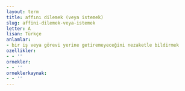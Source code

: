```yaml
---
layout: term
title: affını dilemek (veya istemek)
slug: affini-dilemek-veya-istemek
letter: A
lisan: Türkçe
anlamlar:
- bir iş veya görevi yerine getiremeyeceğini nezaketle bildirmek
ozellikler:
- - ''
ornekler:
- - ''
orneklerkaynak:
- - ''
---
```

